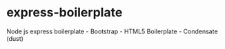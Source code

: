 express-boilerplate
===================

Node js express boilerplate - Bootstrap - HTML5 Boilerplate - Condensate (dust)


